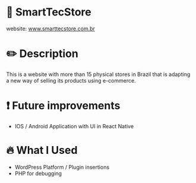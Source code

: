 # 📱 SmartTecStore
website: www.smarttecstore.com.br

# ✏️  Description
This is a website with more than 15 physical stores in Brazil that is adapting a new way of selling its products using e-commerce.

# ❗ Future improvements
- IOS / Android Application with UI in React Native

# 🔥 What I Used
- WordPress Platform / Plugin insertions
- PHP for debugging
